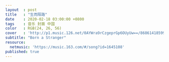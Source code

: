 ```yaml
---
layout  : post
title   : "生而陌路"
date    : 2020-02-18 03:00:00 +0800
tags    : 音乐 封面 中国
color   : RGB(24, 26, 56)
cover   : 'http://p1.music.126.net/0AYWra9rCzgeprGp6OUyUw==/868614185993997.jpg'
subtitle: "Born a Stranger"
resource:
  netmusic: 'https://music.163.com/#/song?id=1645108'
published: true
---
```

